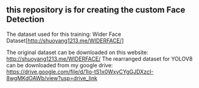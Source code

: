 ## this repository is for creating the custom Face Detection

The dataset used for this training: Wider Face Dataset[http://shuoyang1213.me/WIDERFACE/]

The original dataset can be downloaded on this website: http://shuoyang1213.me/WIDERFACE/
The rearranged dataset for YOLOV8 can be downloaded from my google drive: https://drive.google.com/file/d/1Io-tS1x0WxyCYgGJDXzcI-8wgMKdOAWb/view?usp=drive_link

